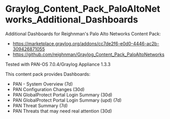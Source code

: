 # Graylog_Content_Pack_PaloAltoNetworks_Additional_Dashboards

Additional Dashboards for Reighnman's Palo Alto Networks Content Pack:
* https://marketplace.graylog.org/addons/cc7de2f6-e0d0-4446-ac2b-309426871055
* https://github.com/reighnman/Graylog_Content_Pack_PaloAltoNetworks

Tested with PAN-OS 7.0.4/Graylog Appliance 1.3.3

This content pack provides Dashboards:

* PAN - System Overview (7d)
* PAN Configuration Changes (30d)
* PAN GlobalProtect Portal Login Summary (30d)
* PAN GlobalProtect Portal Login Summary (upd) (7d)
* PAN Threat Summary (7d)
* PAN Threats that may need real attention (30d)
